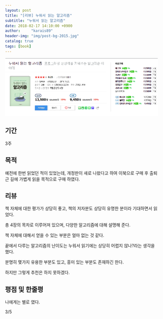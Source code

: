 ```yaml
---
layout: post
title: "[리뷰] 누워서 읽는 알고리즘"
subtitle: "누워서 읽는 알고리즘"
date: 2018-02-17 14:10:00 +0900
author:     "karais89"
header-img: "img/post-bg-2015.jpg"
catalog: true
tags: [book]
---
```


![book image](/img/in-post/book/11.png)

## 기간

3주 

## 목적

예전에 한번 읽었던 적이 있었는데, 개정판이 새로 나왔다고 하여 이북으로 구매 후 출퇴근 길에 가볍게 읽을 목적으로 구매 하였다.

## 리뷰

책 자체에 대한 평가가 상당히 좋고, 책의 저자분도 상당히 유명한 분이라 기대하면서 읽었다.

총 4장의 목차로 이루어져 있으며, 다양한 알고리즘에 대해 설명해 준다.

책 자체에 대해서 얻을 수 있는 부분은 얼마 없는 것 같다.

끝에서 다루는 알고리즘의 난이도는 누워서 읽기에는 상당히 어렵지 않나?라는 생각을 했다.

분명히 몇가지 유용한 부분도 있고, 흥미 있는 부분도 존재하긴 한다.

하지만 그렇게 추천은 하지 못하겠다.

## 평점 및 한줄평

나에게는 별로 였다.

3/5